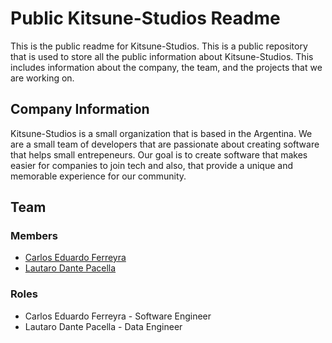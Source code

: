 # Public Kitsune-Studios Readme

This is the public readme for Kitsune-Studios. This is a public repository that is used to store all the public information about Kitsune-Studios. This includes information about the company, the team, and the projects that we are working on.

## Company Information

Kitsune-Studios is a small organization that is based in the Argentina. We are a small team of developers that are passionate about creating software that helps small entrepeneurs. Our goal is to create software that makes easier for companies to join tech and also, that provide a unique and memorable experience for our community.

## Team

### Members

- [Carlos Eduardo Ferreyra](@carlosferreyra)
- [Lautaro Dante Pacella](@lautaropacella)

### Roles

- Carlos Eduardo Ferreyra - Software Engineer
- Lautaro Dante Pacella - Data Engineer
